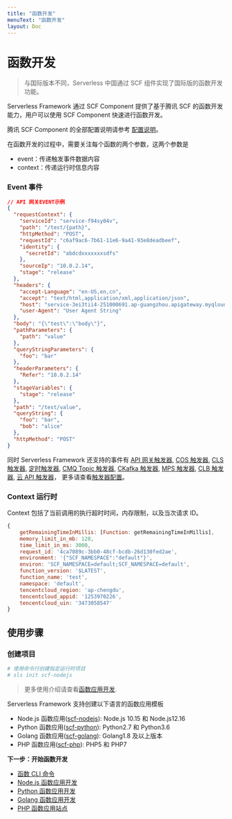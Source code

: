 ```yaml
---
title: "函数开发"
menuText: "函数开发"
layout: Doc
---
```


# 函数开发

> 与国际版本不同，Serverless 中国通过 SCF 组件实现了国际版的函数开发功能。

Serverless Framework 通过 SCF Component 提供了基于腾讯 SCF 的函数开发能力，用户可以使用 SCF Component 快速进行函数开发。

腾讯 SCF Component 的全部配置说明请参考 [配置说明](https://github.com/serverless-components/tencent-scf/blob/master/docs/configure.md)。

在函数开发的过程中，需要关注每个函数的两个参数，这两个参数是

- event：传递触发事件数据内容
- context：传递运行时信息内容

### Event 事件

```json
// API 网关EVENT示例
{
  "requestContext": {
    "serviceId": "service-f94sy04v",
    "path": "/test/{path}",
    "httpMethod": "POST",
    "requestId": "c6af9ac6-7b61-11e6-9a41-93e8deadbeef",
    "identity": {
      "secretId": "abdcdxxxxxxxsdfs"
    },
    "sourceIp": "10.0.2.14",
    "stage": "release"
  },
  "headers": {
    "accept-Language": "en-US,en,cn",
    "accept": "text/html,application/xml,application/json",
    "host": "service-3ei3tii4-251000691.ap-guangzhou.apigateway.myqloud.com",
    "user-Agent": "User Agent String"
  },
  "body": "{\"test\":\"body\"}",
  "pathParameters": {
    "path": "value"
  },
  "queryStringParameters": {
    "foo": "bar"
  },
  "headerParameters": {
    "Refer": "10.0.2.14"
  },
  "stageVariables": {
    "stage": "release"
  },
  "path": "/test/value",
  "queryString": {
    "foo": "bar",
    "bob": "alice"
  },
  "httpMethod": "POST"
}
```

同时 Serverless Framework 还支持的事件有 [API 网关触发器](https://cloud.tencent.com/document/product/583/12513), [COS 触发器](https://cloud.tencent.com/document/product/583/9707), [CLS 触发器](https://cloud.tencent.com/document/product/583/49587), [定时触发器](https://cloud.tencent.com/document/product/583/9708), [CMQ Topic 触发器](https://cloud.tencent.com/document/product/583/11517), [CKafka 触发器](https://cloud.tencent.com/document/product/583/17530), [MPS 触发器](https://cloud.tencent.com/document/product/583/50833), [CLB 触发器](https://cloud.tencent.com/document/product/583/52635), [云 API 触发器](https://cloud.tencent.com/document/product/583/18198)， 更多请查看[触发器配置](../basic/trigger.md)。

### Context 运行时

Context 包括了当前调用的执行超时时间，内存限制，以及当次请求 ID。

```js
{
    getRemainingTimeInMillis: [Function: getRemainingTimeInMillis],
    memory_limit_in_mb: 128,
    time_limit_in_ms: 3000,
    request_id: '4ca7089c-3bb0-48cf-bcdb-26d130fed2ae',
    environment: '{"SCF_NAMESPACE":"default"}',
    environ: 'SCF_NAMESPACE=default;SCF_NAMESPACE=default',
    function_version: '$LATEST',
    function_name: 'test',
    namespace: 'default',
    tencentcloud_region: 'ap-chengdu',
    tencentcloud_appid: '1253970226',
    tencentcloud_uin: '3473058547'
}

```

## 使用步骤

### 创建项目

```sh
# 使用命令行创建指定运行时项目
# sls init scf-nodejs
```

> 更多使用介绍请查看[函数应用开发](../quickstart/function-dev).

Serverless Framework 支持创建以下语言的函数应用模板 

- Node.js 函数应用([scf-nodejs](https://github.com/serverless-components/tencent-examples/tree/master/scf-nodejs)): Node.js 10.15 和 Node.js12.16
- Python 函数应用([scf-python](https://github.com/serverless-components/tencent-examples/tree/master/scf-python)): Python2.7 和 Python3.6
- Golang 函数应用([scf-golang](https://github.com/serverless-components/tencent-examples/tree/master/scf-golang)): Golang1.8 及以上版本
- PHP 函数应用([scf-php](https://github.com/serverless-components/tencent-examples/tree/master/scf-php)): PHP5 和 PHP7

**下一步：开始函数开发**

- [函数 CLI 命令](./function-commands)
- [Node.js 函数应用开发](./nodejs)
- [Python 函数应用开发](./python)
- [Golang 函数应用开发](./golang)
- [PHP 函数应用站点](./php)